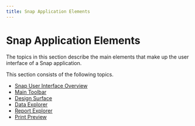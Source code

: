 ```yaml
---
title: Snap Application Elements
---
```

# Snap Application Elements
The topics in this section describe the main elements that make up the user interface of a Snap application.

This section consists of the following topics.
* [Snap User Interface Overview](../../../../interface-elements-for-desktop/articles/snap-reporting-engine/graphical-user-interface/snap-application-elements/snap-user-interface-overview.md)
* [Main Toolbar](../../../../interface-elements-for-desktop/articles/snap-reporting-engine/graphical-user-interface/snap-application-elements/main-toolbar.md)
* [Design Surface](../../../../interface-elements-for-desktop/articles/snap-reporting-engine/graphical-user-interface/snap-application-elements/design-surface.md)
* [Data Explorer](../../../../interface-elements-for-desktop/articles/snap-reporting-engine/graphical-user-interface/snap-application-elements/data-explorer.md)
* [Report Explorer](../../../../interface-elements-for-desktop/articles/snap-reporting-engine/graphical-user-interface/snap-application-elements/report-explorer.md)
* [Print Preview](../../../../interface-elements-for-desktop/articles/snap-reporting-engine/graphical-user-interface/snap-application-elements/print-preview.md)